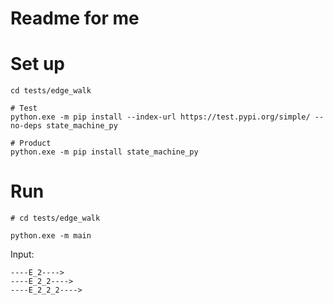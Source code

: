 # Readme for me

# Set up

```shell
cd tests/edge_walk

# Test
python.exe -m pip install --index-url https://test.pypi.org/simple/ --no-deps state_machine_py

# Product
python.exe -m pip install state_machine_py
```

# Run

```shell
# cd tests/edge_walk

python.exe -m main
```

Input:

```
----E_2---->
----E_2_2---->
----E_2_2_2---->
```
